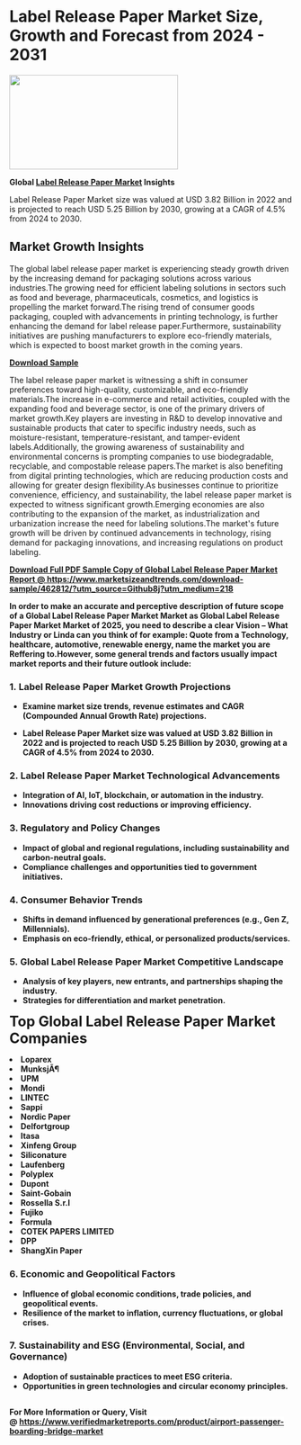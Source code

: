 <H1>Label Release Paper Market Size, Growth and Forecast from 2024 - 2031</H1><img class="aligncenter size-medium wp-image-584254" src="https://thirdeyenews.in/wp-content/uploads/2024/09/Global-Market-Research-300x168.jpeg" alt="" width="300" height="168" /><p><strong>Global&nbsp;<a href="https://www.marketsizeandtrends.com/download-sample/462812/?utm_source=Github8j?utm_medium=218">Label Release Paper Market</a> Insights</strong></p><p>Label Release Paper Market size was valued at USD 3.82 Billion in 2022 and is projected to reach USD 5.25 Billion by 2030, growing at a CAGR of 4.5% from 2024 to 2030.</p><p><h2>Market Growth Insights</h2> <p>The global label release paper market is experiencing steady growth driven by the increasing demand for packaging solutions across various industries.The growing need for efficient labeling solutions in sectors such as food and beverage, pharmaceuticals, cosmetics, and logistics is propelling the market forward.The rising trend of consumer goods packaging, coupled with advancements in printing technology, is further enhancing the demand for label release paper.Furthermore, sustainability initiatives are pushing manufacturers to explore eco-friendly materials, which is expected to boost market growth in the coming years.</p> <p><strong><a href="#">Download Sample</a></strong></p> <p>The label release paper market is witnessing a shift in consumer preferences toward high-quality, customizable, and eco-friendly materials.The increase in e-commerce and retail activities, coupled with the expanding food and beverage sector, is one of the primary drivers of market growth.Key players are investing in R&D to develop innovative and sustainable products that cater to specific industry needs, such as moisture-resistant, temperature-resistant, and tamper-evident labels.Additionally, the growing awareness of sustainability and environmental concerns is prompting companies to use biodegradable, recyclable, and compostable release papers.The market is also benefiting from digital printing technologies, which are reducing production costs and allowing for greater design flexibility.As businesses continue to prioritize convenience, efficiency, and sustainability, the label release paper market is expected to witness significant growth.Emerging economies are also contributing to the expansion of the market, as industrialization and urbanization increase the need for labeling solutions.The market's future growth will be driven by continued advancements in technology, rising demand for packaging innovations, and increasing regulations on product labeling.<p><strong><a href="#"></p><p><span class=""><strong>Download Full PDF Sample Copy of Global Label Release Paper Market Report</strong> @ <a href="https://www.marketsizeandtrends.com/download-sample/462812/?utm_source=Github8j?utm_medium=218" target="_blank">https://www.marketsizeandtrends.com/download-sample/462812/?utm_source=Github8j?utm_medium=218</a></span></p><p>In order to make an accurate and perceptive description of future scope of a Global&nbsp;Label Release Paper Market Market as Global&nbsp;Label Release Paper Market Market of 2025, you need to describe a clear Vision &ndash; What Industry or Linda can you think of for example: Quote from a Technology, healthcare, automotive, renewable energy, name the market you are Reffering to.However, some general trends and factors usually impact market reports and their future outlook include:</p><h3>1.&nbsp;<strong>Label Release Paper Market Growth Projections</strong></h3><ul><li>Examine market size trends, revenue estimates and CAGR (Compounded Annual Growth Rate) projections.</li><li><p>Label Release Paper Market size was valued at USD 3.82 Billion in 2022 and is projected to reach USD 5.25 Billion by 2030, growing at a CAGR of 4.5% from 2024 to 2030.</p></li></ul><h3>2.&nbsp;<strong>Label Release Paper Market Technological Advancements</strong></h3><ul><li>Integration of AI, IoT, blockchain, or automation in the industry.</li><li>Innovations driving cost reductions or improving efficiency.</li></ul><h3>3.&nbsp;<strong>Regulatory and Policy Changes</strong></h3><ul><li>Impact of global and regional regulations, including sustainability and carbon-neutral goals.</li><li>Compliance challenges and opportunities tied to government initiatives.</li></ul><h3>4.&nbsp;<strong>Consumer Behavior Trends</strong></h3><ul><li>Shifts in demand influenced by generational preferences (e.g., Gen Z, Millennials).</li><li>Emphasis on eco-friendly, ethical, or personalized products/services.</li></ul><h3>5.&nbsp;<strong>Global Label Release Paper Market Competitive Landscape</strong></h3><ul><li>Analysis of key players, new entrants, and partnerships shaping the industry.</li><li>Strategies for differentiation and market penetration.</li></ul><p data-pm-slice="1 1 []"><span style="color: inherit; font-family: inherit; font-size: 25px;">Top Global Label Release Paper Market Companies</span></p><div class="" data-test-id=""><p><li>Loparex</li><li> MunksjÃ¶</li><li> UPM</li><li> Mondi</li><li> LINTEC</li><li> Sappi</li><li> Nordic Paper</li><li> Delfortgroup</li><li> Itasa</li><li> Xinfeng Group</li><li> Siliconature</li><li> Laufenberg</li><li> Polyplex</li><li> Dupont</li><li> Saint-Gobain</li><li> Rossella S.r.l</li><li> Fujiko</li><li> Formula</li><li> COTEK PAPERS LIMITED</li><li> DPP</li><li> ShangXin Paper</li></p></div><h3>6.&nbsp;<strong>Economic and Geopolitical Factors</strong></h3><ul><li>Influence of global economic conditions, trade policies, and geopolitical events.</li><li>Resilience of the market to inflation, currency fluctuations, or global crises.</li></ul><h3>7.&nbsp;<strong>Sustainability and ESG (Environmental, Social, and Governance)</strong></h3><ul><li>Adoption of sustainable practices to meet ESG criteria.</li><li>Opportunities in green technologies and circular economy principles.</li></ul><h2><strong style="font-size: 14px;">For More Information or Query, Visit @&nbsp;</strong><a style="background-color: #ffffff; font-size: 14px;" href="https://www.marketsizeandtrends.com/report/label-release-paper-market/" target="_blank">https://www.verifiedmarketreports.com/product/airport-passenger-boarding-bridge-market</a></h2>
